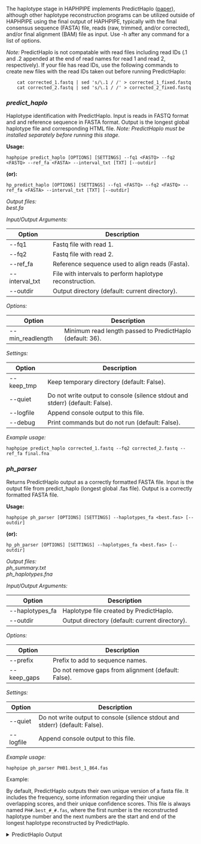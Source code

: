 The haplotype stage in HAPHPIPE implements PredictHaplo ([paper](https://www.ncbi.nlm.nih.gov/pubmed/26355517)), although other haplotype reconstruction programs can be utilized outside of HAPHPIPE using the final output of HAPHPIPE, typically with the final consensus sequence (FASTA) file, reads (raw, trimmed, and/or corrected), and/or final alignment (BAM) file as input.
Use -h after any command for a list of options. 

_Note:_ PredictHaplo is not compatable with read files including read IDs (.1 and .2 appended at the end of read names for read 1 and read 2, respectively). If your file has read IDs, use the following commands to create new files with the read IDs taken out before running PredictHaplo:
```
	cat corrected_1.fastq | sed 's/\.1 / /' > corrected_1_fixed.fastq
	cat corrected_2.fastq | sed 's/\.1 / /' > corrected_2_fixed.fastq
```

### *predict_haplo*
Haplotype identification with PredictHaplo. Input is reads in FASTQ format and and reference sequence in FASTA format. Output is the longest global haplotype file and corresponding HTML file. _Note: PredictHaplo must be installed separately before running this stage._ 

**Usage:**

`haphpipe predict_haplo [OPTIONS] [SETTINGS] --fq1 <FASTQ> --fq2 <FASTQ> --ref_fa <FASTA> --interval_txt [TXT] [--outdir]`

**(or):**

`hp_predict_haplo [OPTIONS] [SETTINGS] --fq1 <FASTQ> --fq2 <FASTQ> --ref_fa <FASTA> --interval_txt [TXT] [--outdir]`

*Output files:* <br> *best.fa*

*Input/Output Arguments:* 

Option         | Description
---------------|-------------
--fq1          | Fastq file with read 1.
--fq2          | Fastq file with read 2.
--ref_fa       | Reference sequence used to align reads (Fasta).
--interval_txt | File with intervals to perform haplotype reconstruction.
--outdir       | Output directory (default: current directory).

*Options:*

Option           | Description
-----------------|-------------
--min_readlength | Minimum read length passed to PredictHaplo (default: 36).

*Settings:*

Option      | Description
------------|-------------
--keep_tmp  | Keep temporary directory (default: False).
--quiet     | Do not write output to console (silence stdout and stderr) (default: False).
--logfile   | Append console output to this file.
--debug     | Print commands but do not run (default: False).


_Example usage:_

```
haphpipe predict_haplo corrected_1.fastq --fq2 corrected_2.fastq --ref_fa final.fna
```

### *ph_parser*
Returns PredictHaplo output as a correctly formatted FASTA file. Input is the output file from predict_haplo (longest global .fas file). Output is a correctly formatted FASTA file.

**Usage:**

`haphpipe ph_parser [OPTIONS] [SETTINGS] --haplotypes_fa <best.fas> [--outdir]`

**(or):**

`hp_ph_parser [OPTIONS] [SETTINGS] --haplotypes_fa <best.fas> [--outdir]`


*Output files:* <br> *ph_summary.txt* <br> *ph_haplotypes.fna*

*Input/Output Arguments:* 

Option          | Description
----------------|-------------
--haplotypes_fa | Haplotype file created by PredictHaplo.
--outdir        | Output directory (default: current directory).

*Options:*

Option      | Description
------------|-------------
--prefix    | Prefix to add to sequence names.
--keep_gaps | Do not remove gaps from alignment (default: False).

*Settings:*

Option    | Description
----------|-------------
--quiet   | Do not write output to console (silence stdout and stderr) (default: False).
--logfile |Append console output to this file.



_Example usage:_
```
haphpipe ph_parser PH01.best_1_864.fas
```

Example:

By default, PredictHaplo outputs their own unique version of a fasta file. It includes the frequency, some information regarding their unqiue overlapping scores, and their unique confidence scores. This file is always named `PH#.best_#_#.fas`, where the first number is the reconstructed haplotype number and the next numbers are the start and end of the longest haplotype reconstructed by PredictHaplo.

<details>
  <summary>PredictHaplo Output</summary>
```
	$ cat PH01.best_1_1208.fas
	>reconstructed_0
	;Freq:0.190638
	;Overlap quality scores (5,10):1,1
	;Confidence scores
	;~~~~~~~~~~~~~~~~~~~~~~~~~~~~~~~~~~~~~~~~n7~~~y~~~~~t~~~i~jjk~~zz
	;~~~~{~~~~~N{~{~Sx~~~~~~z~K~F~~~~~~~y~~~~~~~|~~F~wx|~~{~~|~~s<|]~~~~~~
	;~m~kj|{|v~{|_`~~~z~~~~~~~jy{y~~~~~a~__~~|~~~~~{wXZ~}~~~qm~xV~~~~~~~}~
	;Q~}~y||~~~}}~~~z~~~~~~{}A~}b|~~u~~|}}|~}}z~}bx~~n||~~||{~}~~d}~bz~~~}
	;|~}}~~~}~~~{|}}g{~~~}~r~}}~~~~u~~{kx{~}~}~|~}~}{}~}~}||~~~~[~}~}}~~~~
	;~~}~~~U||U}~|}}~~}}~~~~}u~b|}~w~~~~~{}|wv~}Dxzp{|}~@~~P~}~}~V~~z}~|ry
	;q~}|}~}~~}t~o~}~f}~~}{~~~}~{~~~~~~~}~~}~~|~~~M~~}~}x~}c~}^v~~~yzA~}~}
	;y}~z}~~~~~~~~~{z~~}~~~}~{}~~~~~}~~~~~~~|~~v~~}~~|y~]|{~||~~~~~~~~||~~
	;Y||~~|Q~|~~~|~~~~~|~~~z~~z~{{{y~~~~~~~~~~w{{~wz|~Z|~z|~~}p|~~|}}~~x}}
	;z}~}}|a|}}}}{}|~~}}~}}~}~{~|~}}~}{}|}|}}}~|}}}}{}}}|}}|}|}}}|}}}}~}}}
	;||}}}}{}}~}~}}}}}}}}}}}~}}}}}}}}}}}}}}}}}y}~}}}}}}}}}}~|}}}}|}}}}|}}}
	;}}}}}}}}|}}}}}}}}~}}}}}}|}}}}}}}}|}}}}}|}}}}|~|}}}}{}}}}}}}}}}}}}}}}}
	;}}=}}}{}}}}}}}}}}}}}}}}}}}}}}}}~||}}|~}}}}}{}}}}}|}}|}}}}}}}}}}}}}|}}
	;|}~}}}}|}}}}}}}}|}|~J}}}}}}~}}}}}}}}}}}}}}}}}}}}|}}`~}}}}|}}}}}}}}}}~
	;|}}}}}}}}}}}~}}}|}}}}}}}}}}|}}}}}}}}}}}t}}{}`}}}}}}|}~}~}|~}}}|k}}}}}
	;|}|~}}|}}~}}~}|}}z}}}}}}}}}}}}}}~}}~}}}~~}|}}}~}}}}}}}}~}~}}||~~}~z}}
	;~~}~}||~|~}|{}||~|z~~||}~|~}}|}~~}|}}~}}|}z~~~~{~}{}~y~~~~~{|}}~~|y~~
	;~|~~||~~~~~~~|n~~{~~~~~~~~~~~~~~~
	;EndOfComments
	ACCAAATGAAAGATTGTACTGAGAGACAGGCTAATTTTTTAGGGAATATCTGGCCTTCCCGCAAGGGAAG
	GCCAGGGAACTTTCCTCAGAGCAGGCTAGAGCCAACAGCCCCACCAGAAGAGAGCTTCAGGCTTGGGGAA
	GCAACAACAAAGCCCTCTCAGAAACAGGAGCCAATAGACAAGGAAATGTATCCTTTAACTTCCCTCAGAT
	CACTCTTTGGCAACGACCCCTTGTCACAATAAAGATAGGGGAGCAACTAAAGGAAGCCCTGTTAGATACA
	GGAGCAGATGATACAGTATTAGAAGAAATGAATTTGCCAGGAAGATGGAAACCAAGAATGATAGGGGGAA
	TCGGGGGTTTTATCAAAGTAAGACAGTATGATCAGATAGCCATAGACATCTGTGGCCATAAAGCTATAGG
	TACAGTATTAGTAGGACCTACACCTGTCAACATAATTGGAAGAAATCTGTTGACTCAGCTTGGTTGCACT
	TTAAATTTTCCCATTAGTCCTATTGAAACTGTACCAGTAAAATTGAAGCCAGGAATGGATGGCCCAAAGG
	TTAAACAATGGCCATTGACAGAAGAAAAAATAAAAGCATTAGTAGAAATTTGTACAGAAATGGAAAAAGA
	AGGGAAAATTTCAAAAATTGGGCCTGAAAATCCATACAATACTCCAGTATTTGCCATAAGGAAAAAAGAC
	AGTACTAAATGGAGAAAATTAGTAGATTTCAGAGAACTTAATAAGAGAACTCAGGACTTCTGGGAAGTCC
	AATTAGGAATACCACATCCCTCAGGGTTAAAAAAGAAAAAATCAGTAACAGTACTGGATGCGGGTGATGC
	ATATTTTTCAGTTCCCTTAGATGAAGACTTCAGAAAGTATACTGCATTTACCATACCTAGTGTAAACAAT
	GAGACACTAGGGATTAGGTATCAGTACAATGTGCTTCCACAAGGATGGAAAGGATCACCAGCAATATTCC
	AAGCTAGCATGACAAAAATCTTAGAGCCTTTTAGAAAACAAAATCCAGACATAGTTATCTATCAATACAT
	GGATGATCTGTATGTAGGATCTGACCTAGAAATAGGGCAGCATAGAACAAAAATAGAGGAACTGAGAGAA
	CATCTGTTGAGGTGGGGGTTTTGCACACCAGACAAGAAACATCAGAAGGAACCTCCATTCCTTTGGATGG
	GTTATGAACTCCATCCTT
	>reconstructed_1
	;Freq:0.294104
	;Overlap quality scores (5,10):1,1
	;Confidence scores
	;~~~~~~~~z~~~~~~~~~|~y~~~~u}|~~~~~}}~~~~~~~ya~|~~}}~~~y~~~j~YXH~~s~
	;~~~~z~~|~~b|}^}xZ}}~}z~t~r~{}~}x}}yb}~~~}~}u~~}~gu|}}{~|}}~ozsw}|}}h~
	;|l}v|^][t}zz}vw}}s}}}}~v}|~|~~}}}~~}}}}}~}}}}}}zo\}}}~}vn}iv}}}}}}}}}
	;v}}~|u}}}}}}}}}|}}}}}}|}^}}[}~}r}}}{|}}|t|}}{z}}pz}}{}}}}}}}v~}y|~}}}
	;}}}}~}}~}}}tz}}`}}}~}}q}}}}}~}y}}|r||}}}}~}}~}}{}}}}}}}}}}}y~}}}}t}}}
	;}}}}}}{|}|}}{r}}}}tv~}}}t}m|~}h}}}}}v}}qt}|y|{|u~}}|}~_}~|~~|}~|}~}|e
	;Y}~}}~}}~}v}t}}}j}}~}}}~}}~|}}}}|}}|}}}~}}}}};}}~}}x}}|}}yu}}}wy`}|~~
	;{}}x}}}}}~}}}~{v}}}}}{}~}}~}~}}|}}}}}}}}}}u}}y~~{g}L}}}}}|~}{~|}|}|}}
	;l}}}}{_}}}}~z~}|}~~|~~x|~}~z~~|~}~~~}~~~}y}~~|k}}Pf}w~~~~T}}}F~~}~z}{
	;{~|}|zZ~s~|}r~}}~~|}}}}}~|}}}}n}}}~}}}}~}}}}}}}}}}}|~}}}}}}~~}}~~~~~}
	;N}}}}}|~}}~}}}}{}}}~}}|~~|}|}}}~|}~}}}}}}D}~}}}}}}}}}}}}}}}}|}}z}|}}}
	;}k}}}}}}}}}}}}}}}}}}}|}}}}}|}}}}}|}}}}}|}}}}|~{~}}}G}~}}}}}~}}}}}}}}}
	;}}h}}~|}|}}}}}}}}}}}}}}}}}}}}}}}}{}}|}}}}|~|}}}}}}}M}}}}}}}~}}}}}}}}}
	;}}~|}}}}}~~~}}}~}}|}g}}}}}}}}~|}}}}}}}}}}}}}}}}}|}~t~}|}}}}}}}||~}}}}
	;|}}}}~}}}}}}~}}}gi}}~}}}}}}}}}}}}|}}~}}g}~}}v}}}}}|{}}}}}}~}}~|e}}}}}
	;}}|}}~}~}~}}~}|~}|}~|||}}}}|~}}~}}}}}}}}|}}~}}~}|~}|y~}~}}}}}|}}~~}~}
	;}}~}~}|~}}}~}}}}~}{}}~}}~}}}||~~}||~}x|}{~|}|~~|~}}}|{~}}~}{}}||~}}}~
	;|~}~}}}~|}}~~|,~~~~~~~~~~~~~~m~~~
	;EndOfComments
	ACCAAATGAAAGATTGTACTGAGAGACAGGCTAATTTTTTAGGGAAGATCTGGCCTTCCCGCGGCGGAAG
	GCCAGGGAATTTTCTTCAGAGCAGACCAGAGCCAACAGCCCCACCAGAAGAGAGCTTCAGGTTTGGGGAG
	GAGACAACAACTCCCTCTCAGAAGCAGGAGCCGAAGGACAAGGAAACATATCCTTTAGCTTCCCTCAAAT
	CACTCTTTGGCAACGACCCCTTGTTACAATAAAGATAGGGGGGCAGCTAAAGGAAGCTCTATTAGATACA
	GGAGCAGATGACACAGTATTAGAAGAAATGGATTTGCCAGGAAGATGGAAACCAAAAATGATAGGGGGAA
	TTGGAGGTTTTATCAAAGTAAAACAGTATGATCAGATACCCATAGAAATTTGTGGACATAAAGTGATAGG
	TACAGTATTAGTAGGACCTACACCTGTCAACATAATTGGAAGAAATCTGTTGACTCAGCTTGGTTGCACT
	TTAAATTTTCCCATTAGTCCTATTGAAACTGTACCAGTAAAATTGAAGCCAGGAATGGATGGCCCAAAGG
	TTAAACAATGGCCATTGACAGAAGAAAAAATAAAAGCATTAATAGAAATCTGTGCAGAAATGGAAAAGGA
	AGGGAAAATTTCAAAAATTGGGCCTGAAAATCCATACAATACTCCAGTATTTGCCATAAGAAAAAAAGAC
	AGTACTAAATGGAGAAAATTAGTAGATTTCAAAGAACTTAATAAGAGAACTCAGGACTTCTGGGAAGTCC
	AATTAGGAATACCACATCCCTCAGGGTTAAAAAAGAAAAAGTCAGTAACAGTACTGGATGTGGGTGATGC
	ATATTTTTCAGTTCCCTTAGATGAAGACTTCAGAAAGTACACTGCATTTACCATACCTAGTGTAAACAAT
	GAGACACCAGGGATTAGGTATCAGTACAATGTGCTTCCACAAGGATGGAAAGGATCACCAGCAATATTCC
	AATGTAGCATGACAAAAATCTTAGAACCTTTTAGAAAACAAAATCCAGATATAGTTATCTATCAATACAT
	GGATGATCTGTATGTAGGATCTGACCTAGAAATAGGGCAGCATAGAACAAAAATAGAGGAACTGAGAGAA
	CATCTGTTGAGGTGGGGGTTTTGCACACCAGACAAGAAACATCAGAAGGAACCTCCATTCCTTTGGATGG
	GTTATGAACTCCATCCTT
	>reconstructed_2
	;Freq:0.515259
	;Overlap quality scores (5,10):4,4
	;Confidence scores
	;~~~~~~~w~~zz~~~~z~~w~|wy~|~~{|~~|~~~~~~~~}~{~hD~~~}|~|}}t~~_;~tue}}S}
	;~}~~p}}l}~P}}ZlvL~z}}h~g~A~x}}}s}}{S~}~}}}}l}~|}SOq}}q}w}}~i\pz~w~~z~
	;}7~|vzUu4|smtgm}~W}}~~}r}n`f`}{PZLSI:Vs_V_}}}}_<db}}}}}CQ}YJ}t}}}~}}}
	;T}}~|}}}}}}}~}}k}}}}}}q}L}}]}}}L}}}tt|~}{q}}{M}lAIu}}}s{}}}~y~}st}|}}
	;z}}}}|}}}}}{q|}Z}}}}}}P~}|}|}}E}}cLbi}vu}}|}}|}g}}}}}}|}~}~{}~}|}{}}}
	;}~}|}}}{{|~}pp}~~~{|}}~}[yEx}}\}}}{}N}uoK}}pauSy}}}v~~J}}q}}v~}c}~}\i
	;]|}}~}|}~}r}Y}}}B}}~||~}}}}{}}}|}|~|}~~~~}}~{w}{}~|R|}s|}k{~}}}ra}q}}
	;o}}d}~}}}}}~}}|X~}}~}e}}}}}}}|}y|}}}}~}|~}c~~b~~nL~a}}}}}~}}m}}~{}}}}
	;g}}}}uLm~l}}`~|n}}~}}|d~~y~u}|tz~~~~|}}~~t}}}tx}|Tu~v}}~}^|~~w~|~}m{}
	;u}}}|w;}{}{}r}||}}z|}|~|}z}||}y}}}~}}}|}}~}}}|}y}}}}}}}~}||}}}}}}~}}|
	;v{}|}}{}}}|~|}}|}}}}}}}}}}|}}}}}|}~}}}}}}p}}||}}}}}~}}}{}}}}}}}z}}}}}
	;}|}}~}}}|}}}}}}}}}}}}}}}}}}}}}}|}||}}|}|}}}}|}|}}}}u}}}}}}}}}}}}}}}}}
	;}}g}}}{}}}}}}}}}}}}}}}}}}}}}}}}}}}}}}}}}}}}y}}}}}|}m}}}}}}}}}}}}}}}}}
	;}}}}}}}}}}}}}}}}}}|}i}}}}}}}}}}|}}}}}}}}}}}}}}}}}}}H}}}}}}}}}|}{}}}}}
	;|}}}}}}}}}}}}}}}}}}}}}}}}}}}}}}}}}}}}}}y}}|}H}}}}}}}}}}}}}}}}}}u}}}}}
	;}}}}}}}}}}}}}}}}}z}}}}}}}}}}}}}}}}|}}}|}}}}}}}}}|}}}}}}}}}}}}|}}}}|}}
	;}}}}}}}}}}}}||}|}}|}}}}}}|}}|}}}~}|}|}}}|}{}}}}|}}}}|{|}}}}x||}}}|{}}
	;}}}}}}}~}}~}~|n}~}}}}}~}}~~|~~~y~,
	;EndOfComments
	ACCAAATGAAAGATTGTACTGAGAGACAGGCTAATTTTTTAGGGAAAATCTGGCCTTCCCACAAGGGAAG
	GCCAGGGAATTTTCTTCAGAGCAGACCAGAGCCAACAGCCCCACCAGAAGAGAGCTTCAGGTTTGGGGAA
	GAGACAACAACTCCCTCTCAGAAGCAGGAGCCGATAGACAAGGAAATGTATCCTTTAGCTTCCCTCAAAT
	CACTCTTTGGCAACGACCCCTCGTCACAATAAAGATAGGGGGGCAACTAAAGGAAGCTCTATTAGATACA
	GGAGCAGATGATACAGTATTAGAAGAAATGAATTTGCCAGGAAGATGGAAACCAAAAATGATAGGGGGAA
	TTGGAGGTTTTATCAAAGTAAAACAGTATGATCAGATACCCATAGAAATCTGTGGACATAAAGCTATAGG
	TACAGTATTAGTAGGACCTACACCTGTCAACATAATTGGAAGAAATCTGTTGACTCAGATTGGTTGCACT
	TTAAATTTTCCCATTAGTCCTATTGAAACTGTACCAGTAAAATTAAAGCCAGGAATGGATGGCCCAAAAG
	TTAAACAATGGCCATTGACAGAAGAAAAAATAAAAGCATTAGTAGAAATTTGTACAGAAATGGAAAAGGA
	AGGGAAAATTTCAAAAATTGGGCCTGAAAATCCATACAATACTCCAGTATTTGCCATAAGGAAAAAAGAC
	AGTACTAAATGGAGAAAATTAGTAGATTTCAGAGAACTTAATAAGAGAACTCAAGACTTCCGGGAAGTCC
	AATTAGGAATACCACATCCCTCAGGGTTAAAAAAGAAAAAATCAGTAACAGTACTGGATGTGGGTGATGC
	ATATTTTTCAGTTCCCTTAGATGAAGACTTCAGAAAGTATACTGCATTTACCATACCTAGTGTAAACAAT
	GAGACACCAGGGATTAGGTATCAGTACAATGTGCTTCCACAAGGATGGAAAGGATCACCAGCAATATTCC
	AAGCTAGCATGACAAAAATCTTAGAGCCTTTTAGAAAACAAAATCCAGACATAGTTATCTATCAATACAT
	GGATGATCTGTATGTAGGATCTGACCTAGAAATAGGGCAGCATAGAACAAAAATAGAGGAACTGAGAGAA
	CATCTGTTGAGGTGGGGGTTTTGCACACCAGACAAGAAACATCAGAAGGAACCTCCATTCCTTTGGATGG
	GTTATGAACTCCATCCCC
```
</details>

*ph_parser* takes this output and creates a proper fasta file with each resontructed haplotype and a text file that has the hpalotype diversity estimate.

<details>
  <summary>PH Parser Output</summary>
```
	$ cat ph_summary.txt
	PH_num_hap 3
	PH_hap_diversity 0.611668153059
	PH_seq_len 1208


	$ cat ph_haplotypes.fna
	>reconstructed_0 Freq=0.190638
	ACCAAATGAAAGATTGTACTGAGAGACAGGCTAATTTTTTAGGGAATATCTGGCCTTCCCGCAAGGGAAG
	GCCAGGGAACTTTCCTCAGAGCAGGCTAGAGCCAACAGCCCCACCAGAAGAGAGCTTCAGGCTTGGGGAA
	GCAACAACAAAGCCCTCTCAGAAACAGGAGCCAATAGACAAGGAAATGTATCCTTTAACTTCCCTCAGAT
	CACTCTTTGGCAACGACCCCTTGTCACAATAAAGATAGGGGAGCAACTAAAGGAAGCCCTGTTAGATACA
	GGAGCAGATGATACAGTATTAGAAGAAATGAATTTGCCAGGAAGATGGAAACCAAGAATGATAGGGGGAA
	TCGGGGGTTTTATCAAAGTAAGACAGTATGATCAGATAGCCATAGACATCTGTGGCCATAAAGCTATAGG
	TACAGTATTAGTAGGACCTACACCTGTCAACATAATTGGAAGAAATCTGTTGACTCAGCTTGGTTGCACT
	TTAAATTTTCCCATTAGTCCTATTGAAACTGTACCAGTAAAATTGAAGCCAGGAATGGATGGCCCAAAGG
	TTAAACAATGGCCATTGACAGAAGAAAAAATAAAAGCATTAGTAGAAATTTGTACAGAAATGGAAAAAGA
	AGGGAAAATTTCAAAAATTGGGCCTGAAAATCCATACAATACTCCAGTATTTGCCATAAGGAAAAAAGAC
	AGTACTAAATGGAGAAAATTAGTAGATTTCAGAGAACTTAATAAGAGAACTCAGGACTTCTGGGAAGTCC
	AATTAGGAATACCACATCCCTCAGGGTTAAAAAAGAAAAAATCAGTAACAGTACTGGATGCGGGTGATGC
	ATATTTTTCAGTTCCCTTAGATGAAGACTTCAGAAAGTATACTGCATTTACCATACCTAGTGTAAACAAT
	GAGACACTAGGGATTAGGTATCAGTACAATGTGCTTCCACAAGGATGGAAAGGATCACCAGCAATATTCC
	AAGCTAGCATGACAAAAATCTTAGAGCCTTTTAGAAAACAAAATCCAGACATAGTTATCTATCAATACAT
	GGATGATCTGTATGTAGGATCTGACCTAGAAATAGGGCAGCATAGAACAAAAATAGAGGAACTGAGAGAA
	CATCTGTTGAGGTGGGGGTTTTGCACACCAGACAAGAAACATCAGAAGGAACCTCCATTCCTTTGGATGG
	GTTATGAACTCCATCCTT
	>reconstructed_1 Freq=0.294104
	ACCAAATGAAAGATTGTACTGAGAGACAGGCTAATTTTTTAGGGAAGATCTGGCCTTCCCGCGGCGGAAG
	GCCAGGGAATTTTCTTCAGAGCAGACCAGAGCCAACAGCCCCACCAGAAGAGAGCTTCAGGTTTGGGGAG
	GAGACAACAACTCCCTCTCAGAAGCAGGAGCCGAAGGACAAGGAAACATATCCTTTAGCTTCCCTCAAAT
	CACTCTTTGGCAACGACCCCTTGTTACAATAAAGATAGGGGGGCAGCTAAAGGAAGCTCTATTAGATACA
	GGAGCAGATGACACAGTATTAGAAGAAATGGATTTGCCAGGAAGATGGAAACCAAAAATGATAGGGGGAA
	TTGGAGGTTTTATCAAAGTAAAACAGTATGATCAGATACCCATAGAAATTTGTGGACATAAAGTGATAGG
	TACAGTATTAGTAGGACCTACACCTGTCAACATAATTGGAAGAAATCTGTTGACTCAGCTTGGTTGCACT
	TTAAATTTTCCCATTAGTCCTATTGAAACTGTACCAGTAAAATTGAAGCCAGGAATGGATGGCCCAAAGG
	TTAAACAATGGCCATTGACAGAAGAAAAAATAAAAGCATTAATAGAAATCTGTGCAGAAATGGAAAAGGA
	AGGGAAAATTTCAAAAATTGGGCCTGAAAATCCATACAATACTCCAGTATTTGCCATAAGAAAAAAAGAC
	AGTACTAAATGGAGAAAATTAGTAGATTTCAAAGAACTTAATAAGAGAACTCAGGACTTCTGGGAAGTCC
	AATTAGGAATACCACATCCCTCAGGGTTAAAAAAGAAAAAGTCAGTAACAGTACTGGATGTGGGTGATGC
	ATATTTTTCAGTTCCCTTAGATGAAGACTTCAGAAAGTACACTGCATTTACCATACCTAGTGTAAACAAT
	GAGACACCAGGGATTAGGTATCAGTACAATGTGCTTCCACAAGGATGGAAAGGATCACCAGCAATATTCC
	AATGTAGCATGACAAAAATCTTAGAACCTTTTAGAAAACAAAATCCAGATATAGTTATCTATCAATACAT
	GGATGATCTGTATGTAGGATCTGACCTAGAAATAGGGCAGCATAGAACAAAAATAGAGGAACTGAGAGAA
	CATCTGTTGAGGTGGGGGTTTTGCACACCAGACAAGAAACATCAGAAGGAACCTCCATTCCTTTGGATGG
	GTTATGAACTCCATCCTT
	>reconstructed_2 Freq=0.515259
	ACCAAATGAAAGATTGTACTGAGAGACAGGCTAATTTTTTAGGGAAAATCTGGCCTTCCCACAAGGGAAG
	GCCAGGGAATTTTCTTCAGAGCAGACCAGAGCCAACAGCCCCACCAGAAGAGAGCTTCAGGTTTGGGGAA
	GAGACAACAACTCCCTCTCAGAAGCAGGAGCCGATAGACAAGGAAATGTATCCTTTAGCTTCCCTCAAAT
	CACTCTTTGGCAACGACCCCTCGTCACAATAAAGATAGGGGGGCAACTAAAGGAAGCTCTATTAGATACA
	GGAGCAGATGATACAGTATTAGAAGAAATGAATTTGCCAGGAAGATGGAAACCAAAAATGATAGGGGGAA
	TTGGAGGTTTTATCAAAGTAAAACAGTATGATCAGATACCCATAGAAATCTGTGGACATAAAGCTATAGG
	TACAGTATTAGTAGGACCTACACCTGTCAACATAATTGGAAGAAATCTGTTGACTCAGATTGGTTGCACT
	TTAAATTTTCCCATTAGTCCTATTGAAACTGTACCAGTAAAATTAAAGCCAGGAATGGATGGCCCAAAAG
	TTAAACAATGGCCATTGACAGAAGAAAAAATAAAAGCATTAGTAGAAATTTGTACAGAAATGGAAAAGGA
	AGGGAAAATTTCAAAAATTGGGCCTGAAAATCCATACAATACTCCAGTATTTGCCATAAGGAAAAAAGAC
	AGTACTAAATGGAGAAAATTAGTAGATTTCAGAGAACTTAATAAGAGAACTCAAGACTTCCGGGAAGTCC
	AATTAGGAATACCACATCCCTCAGGGTTAAAAAAGAAAAAATCAGTAACAGTACTGGATGTGGGTGATGC
	ATATTTTTCAGTTCCCTTAGATGAAGACTTCAGAAAGTATACTGCATTTACCATACCTAGTGTAAACAAT
	GAGACACCAGGGATTAGGTATCAGTACAATGTGCTTCCACAAGGATGGAAAGGATCACCAGCAATATTCC
	AAGCTAGCATGACAAAAATCTTAGAGCCTTTTAGAAAACAAAATCCAGACATAGTTATCTATCAATACAT
	GGATGATCTGTATGTAGGATCTGACCTAGAAATAGGGCAGCATAGAACAAAAATAGAGGAACTGAGAGAA
	CATCTGTTGAGGTGGGGGTTTTGCACACCAGACAAGAAACATCAGAAGGAACCTCCATTCCTTTGGATGG
	GTTATGAACTCCATCCCC
```
</details>

			
